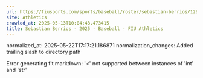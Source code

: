 ```yaml
---
url: https://fiusports.com/sports/baseball/roster/sebastian-berrios/12988/
site: Athletics
crawled_at: 2025-05-13T10:04:43.473415
title: Sebastian Berrios - 2025 - Baseball - FIU Athletics
---
```

normalized_at: 2025-05-22T17:17:21.186871
normalization_changes: Added trailing slash to directory path

Error generating fit markdown: '<' not supported between instances of 'int' and 'str'